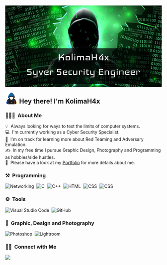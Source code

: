 ![KolimaH4x Banner](./assets/banner.jpg)

<img src="./assets/hacker.gif" width='40' align="left"/><h2>&nbsp;Hey there! I'm KolimaH4x</h2>

### 👨🏻‍💻 &nbsp;About Me

💡 &nbsp;Always looking for ways to test the limits of computer systems.\
💻 &nbsp;I'm currently working as a Cyber Security Specialist.\
🔴 &nbsp;I'm on track for learning more about Red Teaming and Adversary Emulation.\
✍️ &nbsp;In my free time I pursue Graphic Design, Photography and Programming as hobbies/side hustles.\
📄 &nbsp;Please have a look at my [Portfolio](https://www.nicoloviero.com/) for more details about me.

### ⚒️ &nbsp;Programming

![Networking](https://img.shields.io/badge/-Python-05122A?style=flat&logo=python)&nbsp;
![C](https://img.shields.io/badge/-C-05122A?style=flat&logo=C&logoColor=A8B9CC)&nbsp;
![C++](https://img.shields.io/badge/-C++-05122A?style=flat&logo=C%2B%2B)&nbsp;
![HTML](https://img.shields.io/badge/-HTML-05122A?style=flat&logo=HTML5)&nbsp;
![CSS](https://img.shields.io/badge/-CSS-05122A?style=flat&logo=CSS3&logoColor=1572B6)&nbsp;
![CSS](https://img.shields.io/badge/-JavaScript-05122A?style=flat&logo=javascript)&nbsp;

### ⚙️ &nbsp;Tools

![Visual Studio Code](https://img.shields.io/badge/-Visual%20Studio%20Code-05122A?style=flat&logo=visual-studio-code&logoColor=007ACC)&nbsp;
![GitHub](https://img.shields.io/badge/-GitHub-05122A?style=flat&logo=github)&nbsp;

### 📸 &nbsp;Graphic, Design and Photography

![Photoshop](https://img.shields.io/badge/-Photoshop-05122A?style=flat&logo=adobe-photoshop)&nbsp;
![Lightroom](https://img.shields.io/badge/-Lightroom-05122A?style=flat&logo=adobe-lightroom)&nbsp;

### 🤝🏻 &nbsp;Connect with Me

<p align="left">
<a href="https://www.linkedin.com/in/nicol%C3%B2-viero-4757b3193/"><img src="https://img.shields.io/badge/-Nicolò%20Viero-0077B5?style=flat&logo=Linkedin&logoColor=white"/></a>
</p>
